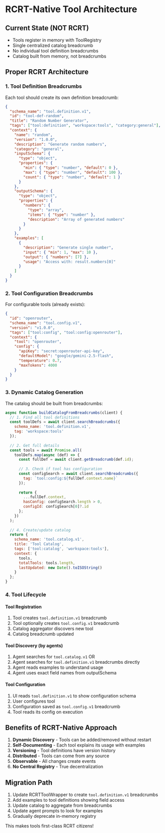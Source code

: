 # RCRT-Native Tool Architecture

## Current State (NOT RCRT)
- Tools register in memory with ToolRegistry
- Single centralized catalog breadcrumb
- No individual tool definition breadcrumbs
- Catalog built from memory, not breadcrumbs

## Proper RCRT Architecture

### 1. Tool Definition Breadcrumbs
Each tool should create its own definition breadcrumb:

```json
{
  "schema_name": "tool.definition.v1",
  "id": "tool-def-random",
  "title": "Random Number Generator",
  "tags": ["tool:definition", "workspace:tools", "category:general"],
  "context": {
    "name": "random",
    "version": "1.0.0",
    "description": "Generate random numbers",
    "category": "general",
    "inputSchema": {
      "type": "object",
      "properties": {
        "min": { "type": "number", "default": 0 },
        "max": { "type": "number", "default": 100 },
        "count": { "type": "number", "default": 1 }
      }
    },
    "outputSchema": {
      "type": "object",
      "properties": {
        "numbers": { 
          "type": "array", 
          "items": { "type": "number" },
          "description": "Array of generated numbers"
        }
      }
    },
    "examples": [
      {
        "description": "Generate single number",
        "input": { "min": 1, "max": 10 },
        "output": { "numbers": [7] },
        "usage": "Access with: result.numbers[0]"
      }
    ]
  }
}
```

### 2. Tool Configuration Breadcrumbs
For configurable tools (already exists):

```json
{
  "id": "openrouter",
  "schema_name": "tool.config.v1",
  "version": "v1.0.0",
  "tags": ["tool:config", "tool:config:openrouter"],
  "context": {
    "tool": "openrouter",
    "config": {
      "apiKey": "secret:openrouter-api-key",
      "defaultModel": "google/gemini-2.5-flash",
      "temperature": 0.7,
      "maxTokens": 4000
    }
  }
}
```

### 3. Dynamic Catalog Generation
The catalog should be built from breadcrumbs:

```javascript
async function buildCatalogFromBreadcrumbs(client) {
  // 1. Find all tool definitions
  const toolDefs = await client.searchBreadcrumbs({
    schema_name: 'tool.definition.v1',
    tag: 'workspace:tools'
  });
  
  // 2. Get full details
  const tools = await Promise.all(
    toolDefs.map(async (def) => {
      const fullDef = await client.getBreadcrumb(def.id);
      
      // 3. Check if tool has configuration
      const configSearch = await client.searchBreadcrumbs({
        tag: `tool:config:${fullDef.context.name}`
      });
      
      return {
        ...fullDef.context,
        hasConfig: configSearch.length > 0,
        configId: configSearch[0]?.id
      };
    })
  );
  
  // 4. Create/update catalog
  return {
    schema_name: 'tool.catalog.v1',
    title: 'Tool Catalog',
    tags: ['tool:catalog', 'workspace:tools'],
    context: {
      tools,
      totalTools: tools.length,
      lastUpdated: new Date().toISOString()
    }
  };
}
```

### 4. Tool Lifecycle

#### Tool Registration
1. Tool creates `tool.definition.v1` breadcrumb
2. Tool optionally creates `tool.config.v1` breadcrumb
3. Catalog aggregator discovers new tool
4. Catalog breadcrumb updated

#### Tool Discovery (by agents)
1. Agent searches for `tool.catalog.v1` OR
2. Agent searches for `tool.definition.v1` breadcrumbs directly
3. Agent reads examples to understand usage
4. Agent uses exact field names from outputSchema

#### Tool Configuration
1. UI reads `tool.definition.v1` to show configuration schema
2. User configures tool
3. Configuration saved as `tool.config.v1` breadcrumb
4. Tool reads its config on execution

## Benefits of RCRT-Native Approach

1. **Dynamic Discovery** - Tools can be added/removed without restart
2. **Self-Documenting** - Each tool explains its usage with examples
3. **Versioning** - Tool definitions have version history
4. **Distributed** - Tools can come from any source
5. **Observable** - All changes create events
6. **No Central Registry** - True decentralization

## Migration Path

1. Update RCRTToolWrapper to create `tool.definition.v1` breadcrumbs
2. Add examples to tool definitions showing field access
3. Update catalog to aggregate from breadcrumbs
4. Update agent prompts to look for examples
5. Gradually deprecate in-memory registry

This makes tools first-class RCRT citizens!
